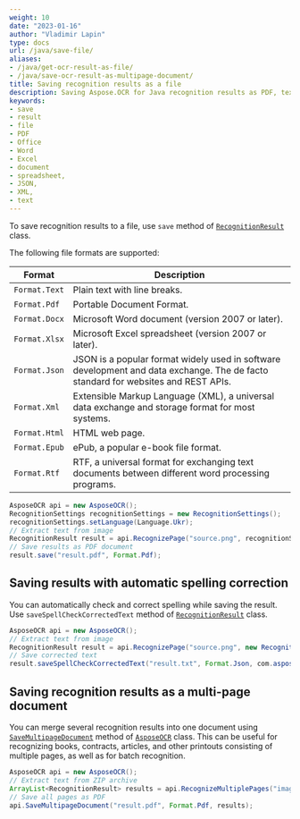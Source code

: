 ```yaml
---
weight: 10
date: "2023-01-16"
author: "Vladimir Lapin"
type: docs
url: /java/save-file/
aliases:
- /java/get-ocr-result-as-file/
- /java/save-ocr-result-as-multipage-document/
title: Saving recognition results as a file
description: Saving Aspose.OCR for Java recognition results as PDF, text, Word, or Excel documents, as well as XML and JSON files.
keywords:
- save
- result
- file
- PDF
- Office
- Word
- Excel
- document
- spreadsheet,
- JSON,
- XML,
- text
---
```


To save recognition results to a file, use `save` method of [`RecognitionResult`](https://reference.aspose.com/ocr/java/com.aspose.ocr/RecognitionResult) class.

The following file formats are supported:

Format | Description
------ | -----------
`Format.Text` | Plain text with line breaks.
`Format.Pdf` | Portable Document Format.
`Format.Docx` | Microsoft Word document (version 2007 or later).
`Format.Xlsx` | Microsoft Excel spreadsheet (version 2007 or later).
`Format.Json` | JSON is a popular format widely used in software development and data exchange. The de facto standard for websites and REST APIs.
`Format.Xml` | Extensible Markup Language (XML), a universal data exchange and storage format for most systems.
`Format.Html` | HTML web page.
`Format.Epub` | ePub, a popular e-book file format.
`Format.Rtf` | RTF, a universal format for exchanging text documents between different word processing programs.

```java
AsposeOCR api = new AsposeOCR();
RecognitionSettings recognitionSettings = new RecognitionSettings();
recognitionSettings.setLanguage(Language.Ukr);
// Extract text from image
RecognitionResult result = api.RecognizePage("source.png", recognitionSettings);
// Save results as PDF document
result.save("result.pdf", Format.Pdf);
```

## Saving results with automatic spelling correction

You can automatically check and correct spelling while saving the result. Use `saveSpellCheckCorrectedText` method of [`RecognitionResult`](https://reference.aspose.com/ocr/java/com.aspose.ocr/RecognitionResult) class.

```java
AsposeOCR api = new AsposeOCR();
// Extract text from image
RecognitionResult result = api.RecognizePage("source.png", new RecognitionSettings());
// Save corrected text
result.saveSpellCheckCorrectedText("result.txt", Format.Json, com.aspose.ocr.SpellCheck.SpellCheckLanguage.Eng);
```

## Saving recognition results as a multi-page document

You can merge several recognition results into one document using [`SaveMultipageDocument`](https://reference.aspose.com/ocr/java/com.aspose.ocr/AsposeOCR#SaveMultipageDocument-java.lang.String-com.aspose.ocr.Format-java.util.ArrayList-) method of [`AsposeOCR`](https://reference.aspose.com/ocr/java/com.aspose.ocr/AsposeOCR) class. This can be useful for recognizing books, contracts, articles, and other printouts consisting of multiple pages, as well as for batch recognition.

```java
AsposeOCR api = new AsposeOCR();
// Extract text from ZIP archive
ArrayList<RecognitionResult> results = api.RecognizeMultiplePages("images.zip", new RecognitionSettings());
// Save all pages as PDF
api.SaveMultipageDocument("result.pdf", Format.Pdf, results);
```
